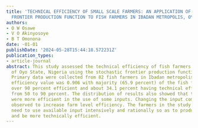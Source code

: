 ```yaml
---
title: 'TECHNICAL EFFICIENCY OF SMALL SCALE FARMERS: AN APPLICATION OF THE STOCHASTIC
  FRONTIER PRODUCTION FUNCTION TO FISH FARMERS IN IBADAN METROPOLIS, OYO STATE, NIGERIA.'
authors:
- O W Osawe
- V O Akinyosoye
- B T Omonona
date: -01-01
publishDate: '2024-05-28T15:44:18.572231Z'
publication_types:
- article-journal
abstract: This study assessed the technical efficiency of fish farmers in Ibadan metropolis
  of Oyo State, Nigeria using the stochastic frontier production function analysis.
  Primary data were collected from 82 fish farmers in Ibadan metropolis. The mean
  efficiency value was 0.906 with majority (65.9 percent) of the fish farmers being
  over 90 percent efficient and about 34.1 percent having technical efficiency ranging
  from 50 to 90 percent. The distribution of results also showed that the fish farmers
  were more efficient in the use of some inputs. Changing the input combinations was
  observed to increase farm level efficiency. The farmers in the study area therefore
  need to use available input intensively and rationally so as to produce better output
  and be more technically efficient.
---
```

